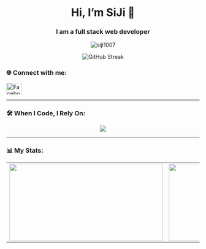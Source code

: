 <div style={{
  backgroundImage: 'url("[https://media.giphy.com/media/3oEjI6SIIHBdRxXI40/giphy.gif](https://i.gifer.com/J4o.gif)")',
  backgroundSize: 'cover',
  backgroundRepeat: 'no-repeat',
  backgroundPosition: 'center',
  minHeight: '100vh',   // Make sure it fills the screen height
  color: 'white',       // Adjust text color for contrast
  padding: '20px'
}}>
  <h1 align="center">Hi, I’m SiJi 👋</h1>
  <h3 align="center">I am a full stack web developer</h3>
  
  <!-- Profile Views -->
  <p align="center">
    <img src="https://komarev.com/ghpvc/?username=siji1007&label=Profile%20views&color=0e75b6&style=flat" alt="siji1007" />
  </p>
  
  
  <p align="center">
    <img src="https://github-readme-streak-stats.herokuapp.com/?user=siji1007&theme=default&background=052754&ring=ffffff&fire=ffffff&currStreakLabel=ffffff&currStreakNum=ffffff&sideNums=ffffff&sideLabels=ffffff&dates=ffffff" alt="GitHub Streak" />
  </p>
  
  
  
  <!-- Social Links -->
  ### 🌐 Connect with me:
  <p align="left">
    <a href="https://fb.com/cjayzzz.com.ph" target="_blank">
      <img src="https://raw.githubusercontent.com/rahuldkjain/github-profile-readme-generator/master/src/images/icons/Social/facebook.svg" alt="Facebook" height="30" width="40" />
    </a>
  </p>
  
  ---
  
  <!-- Tools -->
  ### 🛠️ When I Code, I Rely On:
  <p align="center">
    <img src="https://skillicons.dev/icons?i=html,css,javascript,bootstrap,tailwind,typescript,react,angular,java,python,php,django,flask,dotnet,c,cpp,csharp,oracle,mysql,sqlite,mongodb,git,github,docker,figma,vscode,photoshop,illustrator,xd" />
  </p>
  
  ---
  
  ### 📊 My Stats:
  
  <p align="center">
    <table align="center">
      <tr>
        <td>
          <img src="https://github-readme-stats.vercel.app/api?username=siji1007&show_icons=true&theme=default&card_width=400" width="400" height="200" />
        </td>
        <td>
          <img src="https://github-readme-stats.vercel.app/api/top-langs/?username=siji1007&layout=compact&theme=default&card_width=400" width="400" height="200" />
        </td>
      </tr>
    </table>
  </p>
</div>


